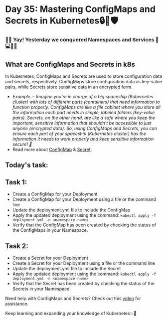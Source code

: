 # Day 35: Mastering ConfigMaps and Secrets in Kubernetes🔒🔑🛡️

###  👏🎉 Yay! Yesterday we conquered Namespaces and Services 💪💻🔗🚀

## What are ConfigMaps and Secrets in k8s
In Kubernetes, ConfigMaps and Secrets are used to store configuration data and secrets, respectively. ConfigMaps store configuration data as key-value pairs, while Secrets store sensitive data in an encrypted form.

- *Example :- Imagine you're in charge of a big spaceship (Kubernetes cluster) with lots of different parts (containers) that need information to function properly.
ConfigMaps are like a file cabinet where you store all the information each part needs in simple, labeled folders (key-value pairs).
Secrets, on the other hand, are like a safe where you keep the important, sensitive information that shouldn't be accessible to just anyone (encrypted data).
So, using ConfigMaps and Secrets, you can ensure each part of your spaceship (Kubernetes cluster) has the information it needs to work properly and keep sensitive information secure! 🚀*
- Read more about [ConfigMap](https://kubernetes.io/docs/concepts/configuration/configmap/) & [Secret](https://kubernetes.io/docs/concepts/configuration/secret/).
## Today's task:
## Task 1:
- Create a ConfigMap for your Deployment
- Create a ConfigMap for your Deployment using a file or the command line
- Update the deployment.yml file to include the ConfigMap
- Apply the updated deployment using the command: `kubectl apply -f deployment.yml -n <namespace-name>`
- Verify that the ConfigMap has been created by checking the status of the ConfigMaps in your Namespace.

## Task 2:
- Create a Secret for your Deployment
- Create a Secret for your Deployment using a file or the command line
- Update the deployment.yml file to include the Secret
- Apply the updated deployment using the command: `kubectl apply -f deployment.yml -n <namespace-name>`
- Verify that the Secret has been created by checking the status of the Secrets in your Namespace.

Need help with ConfigMaps and Secrets? Check out this [video](https://youtu.be/FAnQTgr04mU) for assistance.
  
Keep learning and expanding your knowledge of Kubernetes💥🙌
